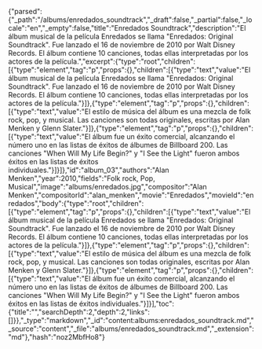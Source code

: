 {"parsed":{"_path":"/albums/enredados_soundtrack","_draft":false,"_partial":false,"_locale":"en","_empty":false,"title":"Enredados Soundtrack","description":"El álbum musical de la película Enredados se llama \"Enredados: Original Soundtrack\". Fue lanzado el 16 de noviembre de 2010 por Walt Disney Records. El álbum contiene 10 canciones, todas ellas interpretadas por los actores de la película.","excerpt":{"type":"root","children":[{"type":"element","tag":"p","props":{},"children":[{"type":"text","value":"El álbum musical de la película Enredados se llama \"Enredados: Original Soundtrack\". Fue lanzado el 16 de noviembre de 2010 por Walt Disney Records. El álbum contiene 10 canciones, todas ellas interpretadas por los actores de la película."}]},{"type":"element","tag":"p","props":{},"children":[{"type":"text","value":"El estilo de música del álbum es una mezcla de folk rock, pop, y musical. Las canciones son todas originales, escritas por Alan Menken y Glenn Slater."}]},{"type":"element","tag":"p","props":{},"children":[{"type":"text","value":"El álbum fue un éxito comercial, alcanzando el número uno en las listas de éxitos de álbumes de Billboard 200. Las canciones \"When Will My Life Begin?\" y \"I See the Light\" fueron ambos éxitos en las listas de éxitos individuales."}]}]},"id":"album_03","authors":"Alan Menken","year":2010,"fields":"Folk rock, Pop, Musical","image":"albums/enredados.jpg","compositor":"Alan Menken","compositorId":"alan_menken","movie":"Enredados","movieId":"enredados","body":{"type":"root","children":[{"type":"element","tag":"p","props":{},"children":[{"type":"text","value":"El álbum musical de la película Enredados se llama \"Enredados: Original Soundtrack\". Fue lanzado el 16 de noviembre de 2010 por Walt Disney Records. El álbum contiene 10 canciones, todas ellas interpretadas por los actores de la película."}]},{"type":"element","tag":"p","props":{},"children":[{"type":"text","value":"El estilo de música del álbum es una mezcla de folk rock, pop, y musical. Las canciones son todas originales, escritas por Alan Menken y Glenn Slater."}]},{"type":"element","tag":"p","props":{},"children":[{"type":"text","value":"El álbum fue un éxito comercial, alcanzando el número uno en las listas de éxitos de álbumes de Billboard 200. Las canciones \"When Will My Life Begin?\" y \"I See the Light\" fueron ambos éxitos en las listas de éxitos individuales."}]}],"toc":{"title":"","searchDepth":2,"depth":2,"links":[]}},"_type":"markdown","_id":"content:albums:enredados_soundtrack.md","_source":"content","_file":"albums/enredados_soundtrack.md","_extension":"md"},"hash":"noz2MbfHo8"}